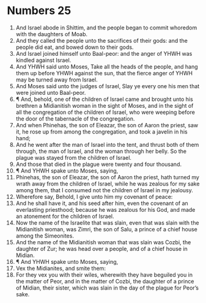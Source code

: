 ﻿# Numbers  25
1. And Israel abode in Shittim, and the people began to commit whoredom with the daughters of Moab. 
2. And they called the people unto the sacrifices of their gods: and the people did eat, and bowed down to their gods. 
3. And Israel joined himself unto Baal-peor: and the anger of YHWH was kindled against Israel. 
4. And YHWH said unto Moses, Take all the heads of the people, and hang them up before YHWH against the sun, that the fierce anger of YHWH may be turned away from Israel. 
5. And Moses said unto the judges of Israel, Slay ye every one his men that were joined unto Baal-peor. 
6. ¶ And, behold, one of the children of Israel came and brought unto his brethren a Midianitish woman in the sight of Moses, and in the sight of all the congregation of the children of Israel, who were weeping before the door of the tabernacle of the congregation. 
7. And when Phinehas, the son of Eleazar, the son of Aaron the priest, saw it, he rose up from among the congregation, and took a javelin in his hand; 
8. And he went after the man of Israel into the tent, and thrust both of them through, the man of Israel, and the woman through her belly. So the plague was stayed from the children of Israel. 
9. And those that died in the plague were twenty and four thousand. 
10. ¶ And YHWH spake unto Moses, saying, 
11. Phinehas, the son of Eleazar, the son of Aaron the priest, hath turned my wrath away from the children of Israel, while he was zealous for my sake among them, that I consumed not the children of Israel in my jealousy. 
12. Wherefore say, Behold, I give unto him my covenant of peace: 
13. And he shall have it, and his seed after him, even the covenant of an everlasting priesthood; because he was zealous for his God, and made an atonement for the children of Israel. 
14. Now the name of the Israelite that was slain, even that was slain with the Midianitish woman, was Zimri, the son of Salu, a prince of a chief house among the Simeonites. 
15. And the name of the Midianitish woman that was slain was Cozbi, the daughter of Zur; he was head over a people, and of a chief house in Midian. 
16. ¶ And YHWH spake unto Moses, saying, 
17. Vex the Midianites, and smite them: 
18. For they vex you with their wiles, wherewith they have beguiled you in the matter of Peor, and in the matter of Cozbi, the daughter of a prince of Midian, their sister, which was slain in the day of the plague for Peor’s sake. 
